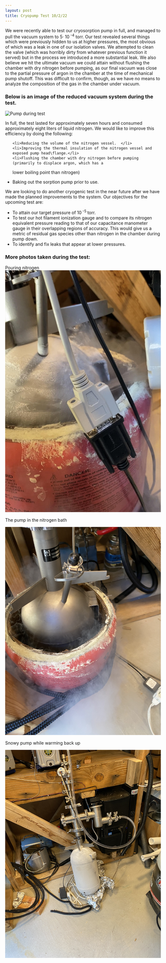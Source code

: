 ```yaml
---
layout: post
title: Cryopump Test 10/2/22
---
```

We were recently able to test our cryosorption pump in full, 
and managed to pull the vacuum system to 5&middot; 10<sup> -4</sup> torr. 
Our test revealed several things which were previously hidden to us at higher pressures, 
the most obvious of which was a leak in one of our isolation valves. We attempted to clean the valve 
(which was horribly dirty from whatever previous function it served) but in the process we introduced a
 more substantial leak. We also believe we hit the ultimate vacuum we could attain without flushing the
 chamber with dry nitrogen before pumping, as our final vacuum was close to the partial pressure of 
argon in the chamber at the time of mechanical pump shutoff. This was difficult to confirm, though,
 as we have no means to analyze the composition of the gas in the chamber under vacuum. 

### Below is an image of the reduced vacuum system during the test. 

![Pump during test](/assets\vacSysTest.jpg)


In full, the test lasted for approximately seven hours and consumed approximately eight 
liters of liquid nitrogen. We would like to improve this efficiency by doing the following: 


<ul>

	<li>Reducing the volume of the nitrogen vessel.  </li>
	<li>Improving the thermal insulation of the nitrogen vessel and exposed pump head\flange.</li>
	<li>Flushing the chamber with dry nitrogen before pumping (primarily to displace argon, which has a 
lower boiling point than nitrogen)</li>
	<li>Baking out the sorption pump prior to use. </li>
</ul>


We are looking to do another cryogenic test in the near future after we have made the planned improvements to the system. 
Our objectives for the upcoming test are:

<ul>
	<li>To attain our target pressure of 10<sup> -5 </sup> torr.</li>
	<li>To test our hot filament ionization gauge and to compare its nitrogen equivalent pressure reading to that of our 
capacitance manometer gauge in their overlapping regions of accuracy. This would give us a metric of residual gas species 
other than nitrogen in the chamber during pump down. </li>
	<li>To identify and fix leaks that appear at lower pressures. </li>
</ul>

### More photos taken during the test:


Pouring nitrogen
![Nitrogen pour](/assets\Pour.jpg)

The pump in the nitrogen bath

![in bath](/assets\pumpBath.jpg)

Snowy pump while warming back up

![Warming Pump](/assets\vacSysWarm.jpg)

 